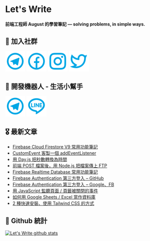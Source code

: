 # Let's Write
#### 前端工程師 August 的學習筆記 — solving problems, in simple ways.

## 🎉 加入社群
[![Telegram](https://raw.githubusercontent.com/letswritetw/letswritetw/master/dist/img/telegram.svg)](https://t.me/letswritetw)
[![Facebook](https://raw.githubusercontent.com/letswritetw/letswritetw/master/dist/img/facebook.svg)](https://www.facebook.com/letswrite.tw/)
[![Instagram](https://raw.githubusercontent.com/letswritetw/letswritetw/master/dist/img/instagram.svg)](https://www.instagram.com/letswrite.tw/)
[![Twitter](https://raw.githubusercontent.com/letswritetw/letswritetw/master/dist/img/twitter.svg)](https://twitter.com/letswrite_tw)

## 👑 開發機器人 - 生活小幫手
[![Telegram](https://raw.githubusercontent.com/letswritetw/letswritetw/master/dist/img/telegram.svg)](https://t.me/lifetifulBot)
[![LINE](https://raw.githubusercontent.com/letswritetw/letswritetw/master/dist/img/line.svg)](https://lin.ee/pZC7GGs)

<!--
**letswritetw/letswritetw** is a ✨ _special_ ✨ repository because its `README.md` (this file) appears on your GitHub profile.

Here are some ideas to get you started:

- 🔭 I’m currently working on ...
- 🌱 I’m currently learning ...
- 👯 I’m looking to collaborate on ...
- 🤔 I’m looking for help with ...
- 💬 Ask me about ...
- 📫 How to reach me: ...
- 😄 Pronouns: ...
- ⚡ Fun fact: ...
-->
<!-- BLOG-POST-LIST:END -->

<!-- 訂閱 Let's Write RSS -->
<!-- 參考來源：
      https://www.youtube.com/watch?v=ECuqb5Tv9qI
      https://github.com/marketplace/actions/blog-post-workflow
-->
## 🎖 最新文章
<!-- BLOG-POST-LIST:START -->
- [Firebase Cloud Firestore V9 常用功能筆記](https://www.letswrite.tw/cloud-firestore-init-v9/)
- [CustomEvent 客製一個 addEventListener](https://www.letswrite.tw/custom-event/)
- [用 Day.js 把秒數轉換為時間](https://www.letswrite.tw/dayjs-seconds-format/)
- [前端 POST 檔案後，用 Node.js 把檔案傳上 FTP](https://www.letswrite.tw/nodejs-ftp-upload/)
- [Firebase Realtime Database 常用功能筆記](https://www.letswrite.tw/firebase-realtime/)
- [Firebase Authentication 第三方登入 – GitHub](https://www.letswrite.tw/firebase-auth-github/)
- [Firebase Authentication 第三方登入 – Google、FB](https://www.letswrite.tw/firebase-auth-google-fb/)
- [用 JavaScript 監聽頁面 / 頁籤被關閉的事件](https://www.letswrite.tw/beforeunload/)
- [如何用 Google Sheets / Excel 當作資料庫](https://www.letswrite.tw/google-excel-db/)
- [2 種快速安裝、使用 Tailwind CSS 的方式](https://www.letswrite.tw/tailwindcss-install/)
<!-- BLOG-POST-LIST:END -->


## 🥁 Github 統計
[![Let's Write github stats](https://github-readme-stats.vercel.app/api?username=letswritetw&show_icons=true&hide=contribs,prs&title_color=00BAFF&icon_color=008BBF)](https://github.com/letswritetw)
